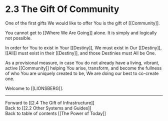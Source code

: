 # 2.3 The Gift Of Community

One of the first gifts We would like to offer You is the gift of [[Community]]. 

You cannot get to [[Where We Are Going]] alone. It is simply and logically not possible. 

In order for You to exist in Your [[Destiny]], We must exist in Our [[Destiny]], [[All]] must exist in their [[Destiny]], and those Destinies must All be One.  

As a provisional measure, in case You do not already have a living, vibrant, active [[Community]] helping You arise, transform, and become the fullness of who You are uniquely created to be, We are doing our best to co-create one.  

Welcome to [[LIONSBERG]]. 

___

Forward to [[2.4 The Gift of Infrastructure]]  
Back to [[2.2 Other Systems and Guides]]  
Back to table of contents [[The Power of Today]]  